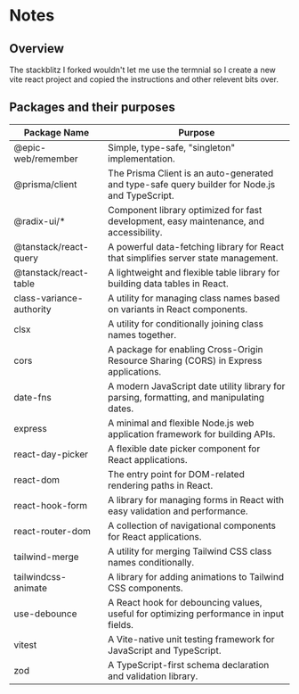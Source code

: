 # Notes

## Overview

The stackblitz I forked wouldn't let me use the termnial so I create a new vite react project and copied the instructions and other relevent bits over.

## Packages and their purposes

| Package Name             | Purpose                                                                                        |
| ------------------------ | ---------------------------------------------------------------------------------------------- |
| @epic-web/remember       | Simple, type-safe, "singleton" implementation.                                                 |
| @prisma/client           | The Prisma Client is an auto-generated and type-safe query builder for Node.js and TypeScript. |
| @radix-ui/\*             | Component library optimized for fast development, easy maintenance, and accessibility.         |
| @tanstack/react-query    | A powerful data-fetching library for React that simplifies server state management.            |
| @tanstack/react-table    | A lightweight and flexible table library for building data tables in React.                    |
| class-variance-authority | A utility for managing class names based on variants in React components.                      |
| clsx                     | A utility for conditionally joining class names together.                                      |
| cors                     | A package for enabling Cross-Origin Resource Sharing (CORS) in Express applications.           |
| date-fns                 | A modern JavaScript date utility library for parsing, formatting, and manipulating dates.      |
| express                  | A minimal and flexible Node.js web application framework for building APIs.                    |
| react-day-picker         | A flexible date picker component for React applications.                                       |
| react-dom                | The entry point for DOM-related rendering paths in React.                                      |
| react-hook-form          | A library for managing forms in React with easy validation and performance.                    |
| react-router-dom         | A collection of navigational components for React applications.                                |
| tailwind-merge           | A utility for merging Tailwind CSS class names conditionally.                                  |
| tailwindcss-animate      | A library for adding animations to Tailwind CSS components.                                    |
| use-debounce             | A React hook for debouncing values, useful for optimizing performance in input fields.         |
| vitest                   | A Vite-native unit testing framework for JavaScript and TypeScript.                            |
| zod                      | A TypeScript-first schema declaration and validation library.                                  |
